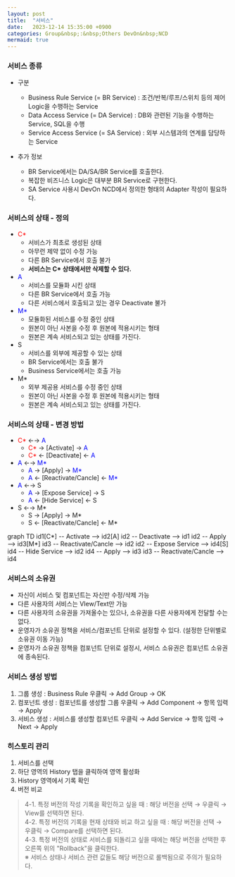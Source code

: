 ```yaml
---
layout: post
title:  "서비스"
date:   2023-12-14 15:35:00 +0900
categories: Group&nbsp;:&nbsp;Others DevOn&nbsp;NCD
mermaid: true
---
```


### 서비스 종류

- 구분
    - Business Rule Service (= BR Service) : 조건/반복/루프/스위치 등의 제어 Logic을 수행하는 Service
    - Data Access Service (= DA Service) : DB와 관련된 기능을 수행하는 Service, SQL을 수행
    - Service Access Service (= SA Service) : 외부 시스템과의 연계를 담당하는 Service

- 추가 정보
    - BR Service에서는 DA/SA/BR Service를 호출한다.
    - 복잡한 비즈니스 Logic은 대부분 BR Service로 구현한다.
    - SA Service 사용시 DevOn NCD에서 정의한 형태의 Adapter 작성이 필요하다.

### 서비스의 상태 - 정의

- <span style="color: red;">C*</span>
    - 서비스가 최초로 생성된 상태
    - 아무런 제약 없이 수정 가능
    - 다른 BR Service에서 호출 불가
    - <b>서비스는 C* 상태에서만 삭제할 수 있다.</b>
- <span style="color: blue;">A</span>
    - 서비스를 모듈화 시킨 상태
    - 다른 BR Service에서 호출 가능
    - 다른 서비스에서 호출되고 있는 경우 Deactivate 불가
- <span style="color: blue;">M*</span>
    - 모듈화된 서비스를 수정 중인 상태
    - 원본이 아닌 사본을 수정 후 원본에 적용시키는 형태
    - 원본은 계속 서비스되고 있는 상태를 가진다.
- <span class="">S</span>
    - 서비스를 외부에 제공할 수 있는 상태
    - BR Service에서는 호출 불가
    - Business Service에서는 호출 가능
- <span class="">M*</span>
    - 외부 제공용 서비스를 수정 중인 상태
    - 원본이 아닌 사본을 수정 후 원본에 적용시키는 형태
    - 원본은 계속 서비스되고 있는 상태를 가진다.

### 서비스의 상태 - 변경 방법

- <span style="color: red;">C*</span> ←→  <span style="color: blue;">A</span>
    - <span style="color: red;">C*</span> → [Activate] → <span style="color: blue;">A</span>
    - <span style="color: red;">C*</span> ← [Deactivate] ← <span style="color: blue;">A</span>
- <span style="color: blue;">A</span> ←→ <span style="color: blue;">M*</span>
    - <span style="color: blue;">A</span> → [Apply] → <span style="color: blue;">M*</span>
    - <span style="color: blue;">A</span> ← [Reactivate/Cancle] ← <span style="color: blue;">M*</span>
- <span style="color: blue;">A</span> ←→ <span class="">S</span>
    - <span style="color: blue;">A</span> → [Expose Service] → <span class="">S</span>
    - <span style="color: blue;">A</span> ← [Hide Service] ← <span class="">S</span>
- <span class="">S</span> ←→ <span class="">M*</span>
    - <span class="">S</span> → [Apply] → <span class="">M*</span>
    - <span class="">S</span> ← [Reactivate/Cancle] ← <span class="">M*</span>

<div class="mermaid">
graph TD
    id1[C*] -- Activate --> id2[A]
    id2 -- Deactivate --> id1
    id2 -- Apply --> id3[M*]
    id3 -- Reactivate/Cancle --> id2
    id2 -- Expose Service --> id4[S]
    id4 -- Hide Service --> id2
    id4 -- Apply --> id3
    id3 -- Reactivate/Cancle --> id4
</div>

### 서비스의 소유권

- 자신이 서비스 및 컴포넌트는 자신만 수정/삭제 가능
- 다른 사용자의 서비스는 VIew/Text만 가능
- 다른 사용자의 소유권을 가져올수는 있으나, 소유권을 다른 사용자에게 전달할 수는 없다.
- 운영자가 소유권 정책을 서비스/컴포넌트 단위로 설정할 수 있다. (설정한 단위별로 소유권 이동 가능)
- 운영자가 소유권 정책을 컴포넌트 단위로 설정시, 서비스 소유권은 컴포넌트 소유권에 종속된다.

### 서비스 생성 방법

1. 그룹 생성 : Business Rule 우클릭 → Add Group → OK
2. 컴포넌트 생성 : 컴포넌트를 생성할 그룹 우클릭 → Add Component → 항목 입력 → Apply
3. 서비스 생성 : 서비스를 생성할 컴포넌트 우클릭 → Add Service → 항목 입력 → Next → Apply

### 히스토리 관리

1. 서비스를 선택
2. 하단 영역의 History 탭을 클릭하여 영역 활성화
3. History 영역에서 기록 확인
4. 버전 비교
>4-1. 특정 버전의 작성 기록을 확인하고 싶을 때 : 해당 버전을 선택 → 우클릭 → View를 선택하면 된다.  
>4-2. 특정 버전의 기록을 현재 상태와 비교 하고 싶을 때 : 해당 버전을 선택 → 우클릭 → Compare를 선택하면 된다.  
>4-3. 특정 버전의 상태로 서비스를 되돌리고 싶을 때에는 해당 버전을 선택한 후 오른쪽 위의 "Rollback"을 클릭한다.  
>※ 서비스 상태나 서비스 관련 값들도 해당 버전으로 롤백됨으로 주의가 필요하다.